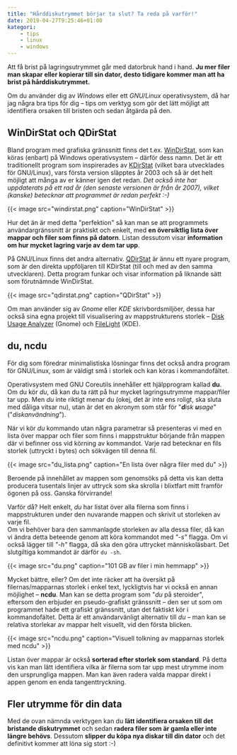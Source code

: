 ```yaml
---
title: "Hårddiskutrymmet börjar ta slut? Ta reda på varför!"
date: 2019-04-27T9:25:46+01:00
kategori:
    - tips
    - linux
    - windows
---
```


Att få brist på lagringsutrymmet går med datorbruk hand i hand. **Ju mer filer man skapar eller kopierar till sin dator, desto tidigare kommer man att ha brist på hårddiskutrymmet.**

Om du använder dig av *Windows* eller ett *GNU/Linux* operativsystem, då har jag några bra tips för dig – tips om verktyg som gör det lätt möjligt att identifiera orsaken till bristen och sedan åtgärda på den.

## WinDirStat och QDirStat

Bland program med grafiska gränssnitt finns det t.ex. [WinDirStat](https://windirstat.net/), som kan köras (enbart) på Windows operativsystem – därför dess namn. Det är ett traditionellt program som inspirerades av [KDirStat](http://kdirstat.sourceforge.net/) (vilket bara utvecklades för GNU/Linux), vars första version släpptes år 2003 och så är det helt möjligt att många av er känner igen det redan. *Det också inte har uppdaterats på ett rad år (den senaste versionen är från år 2007), vilket (kanske) betecknar att programmet är redan perfekt :-)*

{{< image src="windirstat.png" caption="WinDirStat" >}}

Hur det än är med detta "perfektion" så kan man se att programmets användargränssnitt är praktiskt och enkelt, med **en översiktlig lista över mappar och filer som finns på datorn**. Listan dessutom visar **information om hur mycket lagring varje av dem tar upp**.

På GNU/Linux finns det andra alternativ. [QDirStat](https://github.com/shundhammer/qdirstat) är ännu ett nyare program, som är den direkta uppföljaren till KDirStat (till och med av den samma utvecklaren). Detta program funkar och visar information på liknande sätt som förutnämnde WinDirStat.

{{< image src="qdirstat.png" caption="QDirStat" >}}

Om man använder sig av *Gnome* eller *KDE* skrivbordsmiljöer, dessa har också sina egna projekt till visualisering av mappstrukturens storlek – [Disk Usage Analyzer](https://en.wikipedia.org/wiki/Disk_Usage_Analyzer) (Gnome) och [FileLight](https://kde.org/applications/utilities/filelight) (KDE).

## du, ncdu

För dig som föredrar minimalistiska lösningar finns det också andra program för GNU/Linux, som är väldigt små i storlek och kan köras i kommandofältet.

Operativsystem med GNU Coreutils innehåller ett hjälpprogram kallad **du**. Om du kör *du*, då kan du ta rätt på hur mycket lagringsutrymme mappar/filer tar upp. Men *du* inte riktigt menar du (okej, det är inte ens roligt, ska sluta med dåliga vitsar nu), utan är det en akronym som står för "***d**isk **u**sage*" ("*diskanvändning*").

När vi kör *du* kommando utan några parametrar så presenteras vi med en lista över mappar och filer som finns i mappstruktur börjande från mappen där vi befinner oss vid körning av kommandot. Varje rad betecknar en fils storlek (uttryckt i bytes) och sökvägen till denna fil.

{{< image src="du_lista.png" caption="En lista över några filer med du" >}}

Beroende på innehållet av mappen som genomsöks på detta vis kan detta producera tusentals linjer av uttryck som ska skrolla i blixtfart mitt framför ögonen på oss. Ganska förvirrande!

Varför då? Helt enkelt, *du* har listat över alla filerna som finns i mappstrukturen under den nuvarande mappen och skrivit ut storleken av varje fil.  
Om vi behöver bara den sammanlagde storleken av alla dessa filer, då kan vi ändra detta beteende genom att köra kommandot med *"-s"* flagga. Om vi också lägger till *"-h"* flagga, då ska den göra uttrycket människoläsbart. Det slutgiltiga kommandot är därför `du -sh`.

{{< image src="du.png" caption="101 GB av filer i min hemmapp" >}}

Mycket bättre, eller? Om det inte räcker att ha översikt på filernas/mapparnas storlek i enkel text, lyckligtvis har vi också en annan möjlighet – **ncdu**. Man kan se detta program som "*du* på steroider", eftersom den erbjuder en pseudo-grafiskt gränssnitt – den ser ut som om programmet hade ett grafiskt gränssnitt, utan det faktiskt kör i kommandofältet. Detta är ett användarvänligt alternativ till *du* – man kan se relativa storlekar av mappar helt visuellt, vid den första blicken.

{{< image src="ncdu.png" caption="Visuell tolkning av mapparnas storlek med ncdu" >}}

Listan över mappar är också **sorterad efter storlek som standard**. På detta vis kan man lätt identifiera vilka är filerna som tar upp mest utrymme inom den ursprungliga mappen. Man kan även radera valda mappar direkt i appen genom en enda tangenttryckning.

## Fler utrymme för din data

Med de ovan nämnda verktygen kan du **lätt identifiera orsaken till det bristande diskutrymmet** och sedan **radera filer som är gamla eller inte längre behövs**. Dessutom **slipper du köpa nya diskar till din dator** och det definitivt kommer att löna sig stort :-)
